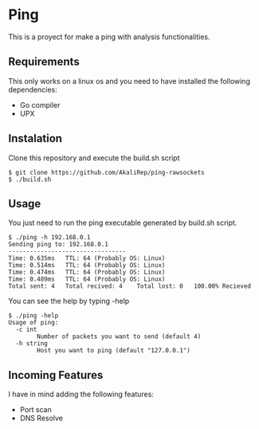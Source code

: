 # Ping
This is a proyect for make a ping with analysis functionalities.

## Requirements
This only works on a linux os and you need to have installed the following dependencies:
<ul>
	<li>Go compiler</li>
	<li>UPX</li>
</ul>

## Instalation
Clone this repository and execute the build.sh script
```console
$ git clone https://github.com/AkaliRep/ping-rawsockets
$ ./build.sh
```

## Usage
You just need to run the ping executable generated by build.sh script.
```console
$ ./ping -h 192.168.0.1
Sending ping to: 192.168.0.1
---------------------------------
Time: 0.635ms	TTL: 64 (Probably OS: Linux)
Time: 0.514ms	TTL: 64 (Probably OS: Linux)
Time: 0.474ms	TTL: 64 (Probably OS: Linux)
Time: 0.489ms	TTL: 64 (Probably OS: Linux)
Total sent: 4	Total recived: 4	Total lost: 0	100.00% Recieved
```

You can see the help by typing -help
```console
$ ./ping -help
Usage of ping:
  -c int
    	Number of packets you want to send (default 4)
  -h string
    	Host you want to ping (default "127.0.0.1")
```

## Incoming Features
I have in mind adding the following features:
<ul>
	<li>Port scan</li>
	<li>DNS Resolve</li>
</ul>